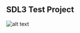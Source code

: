 ## SDL3 Test Project

![alt text](https://github.com/necromyhan/sdl_test/blob/master/screenshot.png)
